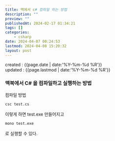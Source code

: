 ```yaml
---
title: 맥에서 c# 컴파일 하는 방법
description: ""
preview: ""
publishedAt: 2024-02-17 01:34:21
tags: []
categories:
    - csharp
date: 2024-04-07 00:24:53
lastmod: 2024-04-08 15:20:32
layout: post
---
```


created : {{page.date | date:'%Y-%m-%d %R'}}  
updated : {{page.lastmod | date:'%Y-%m-%d %R'}}

### 맥북에서 C# 을 컴파일하고 실행하는 방법 

컴파일 방법  
```bash
csc test.cs
```

이렇게 하면 test.exe 만들어지고

```bash
mono test.exe
```

로 실행할 수 있다.


